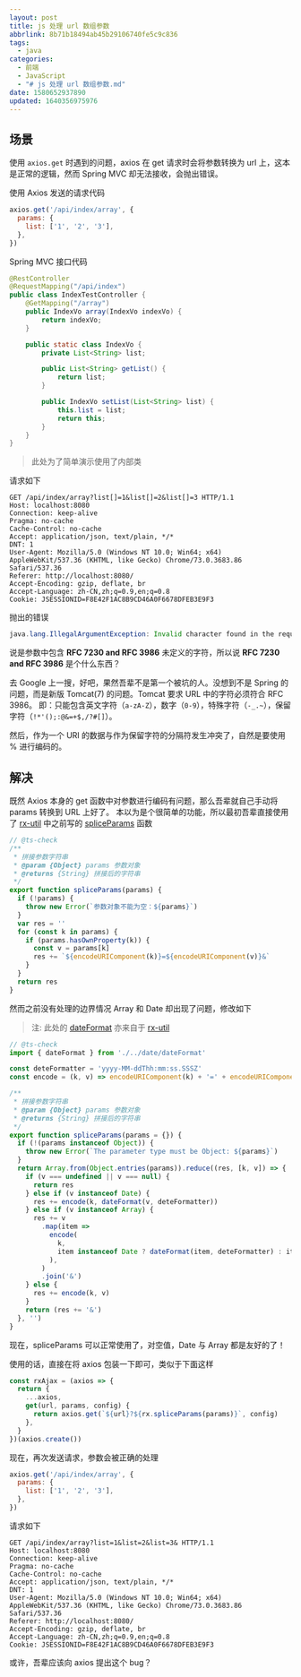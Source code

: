 ```yaml
---
layout: post
title: js 处理 url 数组参数
abbrlink: 8b71b18494ab45b29106740fe5c9c836
tags:
  - java
categories:
  - 前端
  - JavaScript
  - "# js 处理 url 数组参数.md"
date: 1580652937890
updated: 1640356975976
---
```


## 场景

使用 `axios.get` 时遇到的问题，axios 在 get 请求时会将参数转换为 url 上，这本是正常的逻辑，然而 Spring MVC 却无法接收，会抛出错误。

使用 Axios 发送的请求代码

```js
axios.get('/api/index/array', {
  params: {
    list: ['1', '2', '3'],
  },
})
```

Spring MVC 接口代码

```java
@RestController
@RequestMapping("/api/index")
public class IndexTestController {
    @GetMapping("/array")
    public IndexVo array(IndexVo indexVo) {
        return indexVo;
    }

    public static class IndexVo {
        private List<String> list;

        public List<String> getList() {
            return list;
        }

        public IndexVo setList(List<String> list) {
            this.list = list;
            return this;
        }
    }
}
```

> 此处为了简单演示使用了内部类

请求如下

```http
GET /api/index/array?list[]=1&list[]=2&list[]=3 HTTP/1.1
Host: localhost:8080
Connection: keep-alive
Pragma: no-cache
Cache-Control: no-cache
Accept: application/json, text/plain, */*
DNT: 1
User-Agent: Mozilla/5.0 (Windows NT 10.0; Win64; x64) AppleWebKit/537.36 (KHTML, like Gecko) Chrome/73.0.3683.86 Safari/537.36
Referer: http://localhost:8080/
Accept-Encoding: gzip, deflate, br
Accept-Language: zh-CN,zh;q=0.9,en;q=0.8
Cookie: JSESSIONID=F8E42F1AC8B9CD46A0F6678DFEB3E9F3
```

抛出的错误

```java
java.lang.IllegalArgumentException: Invalid character found in the request target. The valid characters are defined in RFC 7230 and RFC 3986
```

说是参数中包含 **RFC 7230 and RFC 3986** 未定义的字符，所以说 **RFC 7230 and RFC 3986** 是个什么东西？

去 Google 上一搜，好吧，果然吾辈不是第一个被坑的人。没想到不是 Spring 的问题，而是新版 Tomcat(7) 的问题。Tomcat 要求 URL 中的字符必须符合 RFC 3986。
即：只能包含英文字符（`a-zA-Z`），数字（`0-9`），特殊字符（`-_.~`），保留字符（`!*'();:@&=+$,/?#[]`）。

然后，作为一个 URI 的数据与作为保留字符的分隔符发生冲突了，自然是要使用 % 进行编码的。

## 解决

既然 Axios 本身的 get 函数中对参数进行编码有问题，那么吾辈就自己手动将 params 转换到 URL 上好了。
本以为是个很简单的功能，所以最初吾辈直接使用了 [rx-util](https://github.com/rxliuli/rx-util) 中之前写的 [spliceParams](https://rx-util.rxliuli.com/function/index.html#static-function-spliceParams) 函数

```js
// @ts-check
/**
 * 拼接参数字符串
 * @param {Object} params 参数对象
 * @returns {String} 拼接后的字符串
 */
export function spliceParams(params) {
  if (!params) {
    throw new Error(`参数对象不能为空：${params}`)
  }
  var res = ''
  for (const k in params) {
    if (params.hasOwnProperty(k)) {
      const v = params[k]
      res += `${encodeURIComponent(k)}=${encodeURIComponent(v)}&`
    }
  }
  return res
}
```

然而之前没有处理的边界情况 Array 和 Date 却出现了问题，修改如下

> 注: 此处的 [dateFormat](https://rx-util.rxliuli.com/function/index.html#static-function-dateFormat) 亦来自于 [rx-util](https://github.com/rxliuli/rx-util)

```js
// @ts-check
import { dateFormat } from './../date/dateFormat'

const deteFormatter = 'yyyy-MM-ddThh:mm:ss.SSSZ'
const encode = (k, v) => encodeURIComponent(k) + '=' + encodeURIComponent(v)

/**
 * 拼接参数字符串
 * @param {Object} params 参数对象
 * @returns {String} 拼接后的字符串
 */
export function spliceParams(params = {}) {
  if (!(params instanceof Object)) {
    throw new Error(`The parameter type must be Object: ${params}`)
  }
  return Array.from(Object.entries(params)).reduce((res, [k, v]) => {
    if (v === undefined || v === null) {
      return res
    } else if (v instanceof Date) {
      res += encode(k, dateFormat(v, deteFormatter))
    } else if (v instanceof Array) {
      res += v
        .map(item =>
          encode(
            k,
            item instanceof Date ? dateFormat(item, deteFormatter) : item,
          ),
        )
        .join('&')
    } else {
      res += encode(k, v)
    }
    return (res += '&')
  }, '')
}
```

现在，spliceParams 可以正常使用了，对空值，Date 与 Array 都是友好的了！

使用的话，直接在将 axios 包装一下即可，类似于下面这样

```js
const rxAjax = (axios => {
  return {
    ...axios,
    get(url, params, config) {
      return axios.get(`${url}?${rx.spliceParams(params)}`, config)
    },
  }
})(axios.create())
```

现在，再次发送请求，参数会被正确的处理

```js
axios.get('/api/index/array', {
  params: {
    list: ['1', '2', '3'],
  },
})
```

请求如下

```http
GET /api/index/array?list=1&list=2&list=3& HTTP/1.1
Host: localhost:8080
Connection: keep-alive
Pragma: no-cache
Cache-Control: no-cache
Accept: application/json, text/plain, */*
DNT: 1
User-Agent: Mozilla/5.0 (Windows NT 10.0; Win64; x64) AppleWebKit/537.36 (KHTML, like Gecko) Chrome/73.0.3683.86 Safari/537.36
Referer: http://localhost:8080/
Accept-Encoding: gzip, deflate, br
Accept-Language: zh-CN,zh;q=0.9,en;q=0.8
Cookie: JSESSIONID=F8E42F1AC8B9CD46A0F6678DFEB3E9F3
```

或许，吾辈应该向 axios 提出这个 bug？
